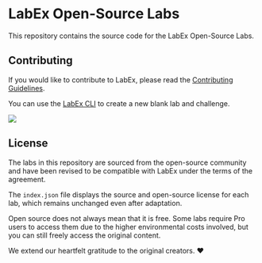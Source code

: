 # LabEx Open-Source Labs

This repository contains the source code for the LabEx Open-Source Labs.

## Contributing

If you would like to contribute to LabEx, please read the [Contributing Guidelines](https://labex.wiki/).

You can use the [LabEx CLI](https://github.com/labex-labs/labex-cli) to create a new blank lab and challenge.

![](https://repobeats.axiom.co/api/embed/e3ec543bf90a26c9af8c103e56b50b09bfccea28.svg)

## License

The labs in this repository are sourced from the open-source community and have been revised to be compatible with LabEx under the terms of the agreement.

The `index.json` file displays the source and open-source license for each lab, which remains unchanged even after adaptation.

Open source does not always mean that it is free. Some labs require Pro users to access them due to the higher environmental costs involved, but you can still freely access the original content.

We extend our heartfelt gratitude to the original creators. ❤️
